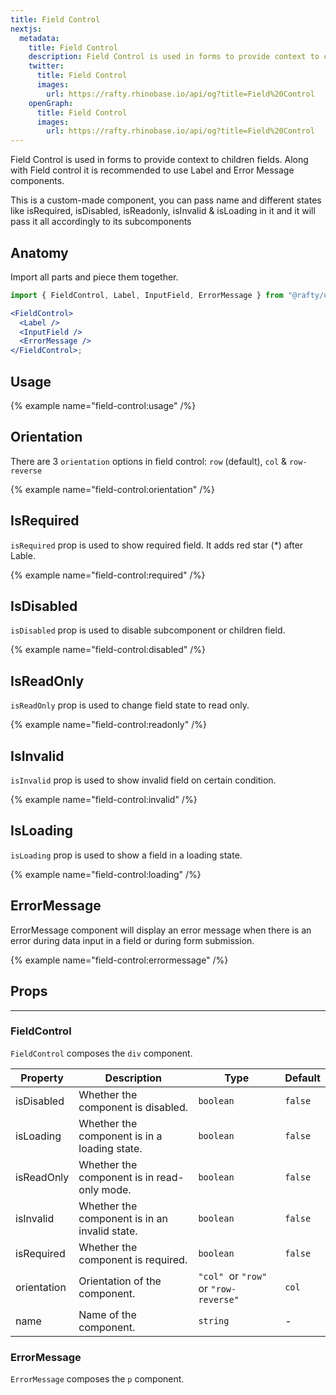 ```yaml
---
title: Field Control
nextjs:
  metadata:
    title: Field Control
    description: Field Control is used in forms to provide context to children fields. Along with Field control it is recommended to use Label and Error Message components.
    twitter:
      title: Field Control
      images:
        url: https://rafty.rhinobase.io/api/og?title=Field%20Control
    openGraph:
      title: Field Control
      images:
        url: https://rafty.rhinobase.io/api/og?title=Field%20Control
---
```


Field Control is used in forms to provide context to children fields. Along with Field control it is recommended to use Label and Error Message components.

This is a custom-made component, you can pass name and different states like isRequired, isDisabled, isReadonly, isInvalid & isLoading in it and it will pass it all accordingly to its subcomponents

## Anatomy

Import all parts and piece them together.

```jsx
import { FieldControl, Label, InputField, ErrorMessage } from "@rafty/ui";

<FieldControl>
  <Label />
  <InputField />
  <ErrorMessage />
</FieldControl>;
```

## Usage

{% example name="field-control:usage" /%}

## Orientation

There are 3 `orientation` options in field control: `row` (default), `col` & `row-reverse`

{% example name="field-control:orientation" /%}

## IsRequired

`isRequired` prop is used to show required field. It adds red star (\*) after Lable.

{% example name="field-control:required" /%}

## IsDisabled

`isDisabled` prop is used to disable subcomponent or children field.

{% example name="field-control:disabled" /%}

## IsReadOnly

`isReadOnly` prop is used to change field state to read only.

{% example name="field-control:readonly" /%}

## IsInvalid

`isInvalid` prop is used to show invalid field on certain condition.

{% example name="field-control:invalid" /%}

## IsLoading

`isLoading` prop is used to show a field in a loading state.

{% example name="field-control:loading" /%}

## ErrorMessage

ErrorMessage component will display an error message when there is an error during data input in a field or during form submission.

{% example name="field-control:errormessage" /%}

## Props

---

### FieldControl

`FieldControl` composes the `div` component.

| Property    | Description                                   | Type                                  | Default |
| ----------- | --------------------------------------------- | ------------------------------------- | ------- |
| isDisabled  | Whether the component is disabled.            | `boolean`                             | `false` |
| isLoading   | Whether the component is in a loading state.  | `boolean`                             | `false` |
| isReadOnly  | Whether the component is in read-only mode.   | `boolean`                             | `false` |
| isInvalid   | Whether the component is in an invalid state. | `boolean`                             | `false` |
| isRequired  | Whether the component is required.            | `boolean`                             | `false` |
| orientation | Orientation of the component.                 | `"col" `or `"row"` or `"row-reverse"` | `col`   |
| name        | Name of the component.                        | `string`                              | -       |

### ErrorMessage

`ErrorMessage` composes the `p` component.
